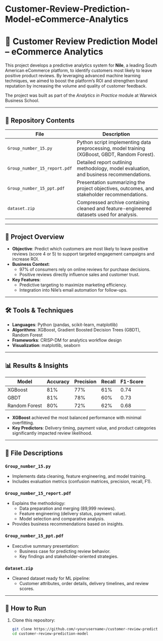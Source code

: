 # Customer-Review-Prediction-Model-eCommerce-Analytics

# 🛒 Customer Review Prediction Model – eCommerce Analytics

This project develops a predictive analytics system for **Nile**, a leading South American eCommerce platform, to identify customers most likely to leave positive product reviews. By leveraging advanced machine learning techniques, we aimed to boost the platform’s ROI and strengthen brand reputation by increasing the volume and quality of customer feedback.  

The project was built as part of the *Analytics in Practice* module at Warwick Business School.  

---

## 📂 Repository Contents

| File                             | Description                                                                                      |
|----------------------------------|--------------------------------------------------------------------------------------------------|
| `Group_number_15.py`             | Python script implementing data preprocessing, model training (XGBoost, GBDT, Random Forest).   |
| `Group_number_15_report.pdf`     | Detailed report outlining methodology, model evaluation, and business recommendations.           |
| `Group_number_15_ppt.pdf`        | Presentation summarizing the project objectives, outcomes, and stakeholder recommendations.     |
| `dataset.zip`                    | Compressed archive containing cleaned and feature-engineered datasets used for analysis.        |

---

## 📝 Project Overview

- **Objective**: Predict which customers are most likely to leave positive reviews (score 4 or 5) to support targeted engagement campaigns and increase ROI.  
- **Business Context**:  
  - 97% of consumers rely on online reviews for purchase decisions.  
  - Positive reviews directly influence sales and customer trust.  
- **Key Features**:  
  - Predictive targeting to maximize marketing efficiency.  
  - Integration into Nile’s email automation for follow-ups.  

---

## 🛠️ Tools & Techniques
- **Languages**: Python (pandas, scikit-learn, matplotlib)  
- **Algorithms**: XGBoost, Gradient Boosted Decision Trees (GBDT), Random Forest  
- **Frameworks**: CRISP-DM for analytics workflow design  
- **Visualization**: matplotlib, seaborn  

---

## 📊 Results & Insights

| Model               | Accuracy | Precision | Recall | F1-Score |
|---------------------|----------|-----------|--------|----------|
| XGBoost             | 81%      | 77%       | 61%    | 0.74     |
| GBDT                | 81%      | 78%       | 60%    | 0.73     |
| Random Forest       | 80%      | 72%       | 62%    | 0.68     |

- **XGBoost** achieved the most balanced performance with minimal overfitting.  
- **Key Predictors**: Delivery timing, payment value, and product categories significantly impacted review likelihood.  

---

## 📁 File Descriptions

### `Group_number_15.py`
- Implements data cleaning, feature engineering, and model training.  
- Includes evaluation metrics (confusion matrices, precision, recall, F1).  

### `Group_number_15_report.pdf`
- Explains the methodology:
  - Data preparation and merging (89,999 reviews).  
  - Feature engineering (delivery status, payment value).  
  - Model selection and comparative analysis.  
- Provides business recommendations based on insights.

### `Group_number_15_ppt.pdf`
- Executive summary presentation:
  - Business case for predicting review behavior.  
  - Key findings and stakeholder-oriented strategies.

### `dataset.zip`
- Cleaned dataset ready for ML pipeline:
  - Customer attributes, order details, delivery timelines, and review scores.

---

## 🚀 How to Run
1. Clone this repository:
   ```bash
   git clone https://github.com/<yourusername>/customer-review-prediction-model.git
   cd customer-review-prediction-model

